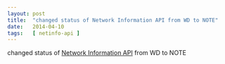 ```yaml
---
layout: post
title:  "changed status of Network Information API from WD to NOTE"
date:   2014-04-10
tags:   [ netinfo-api ]
---
```


changed status of [Network Information API](/spec/netinfo-api) from WD to NOTE

